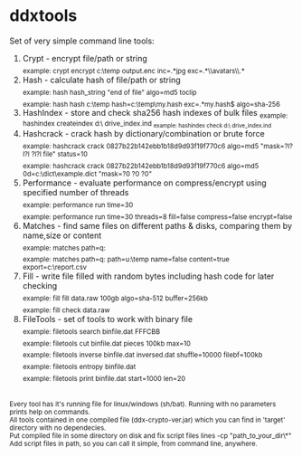 # ddxtools
Set of very simple command line tools:<br/>
1. Crypt - encrypt file/path or string<br/>
   <sub>example:  crypt encrypt c:\temp output.enc inc=.\*jpg exc=.\*\\\avatars\\\\.\*</sub><br/>
2. Hash - calculate hash of file/path or string<br/>
   <sub>example: hash hash_string "end of file" algo=md5 toclip</sub><br/>
   <sub>example: hash hash c:\temp hash=c:\temp\my.hash exc=.\*my.hash$ algo=sha-256</sub><br/>
3. HashIndex - store and check sha256 hash indexes of bulk files
   <sub>example: hashindex createindex d:\ drive_index.ind
   <sub>example: hashindex check d:\ drive_index.ind
5. Hashcrack - crack hash by dictionary/combination or brute force<br/>
   <sub>example: hashcrack crack 0827b22b142ebb1b18d9d93f19f770c6 algo=md5 "mask=?l?l?l ?l?l file" status=10</sub><br/>
   <sub>example: hashcrack crack 0827b22b142ebb1b18d9d93f19f770c6 algo=md5 0d=c:\dict\example.dict "mask=?0 ?0 ?0"</sub><br/>
6. Performance - evaluate performance on compress/encrypt using specified number of threads<br/>
   <sub>example: performance run time=30</sub><br/>
   <sub>example: performance run time=30 threads=8 fill=false compress=false encrypt=false</sub><br/>
7. Matches - find same files on different paths & disks, comparing them by name,size or content<br/>
   <sub>example: matches path=q:</sub><br/>
   <sub>example: matches path=q: path=u:\temp name=false content=true export=c:\report.csv</sub><br/>
8. Fill - write file filled with random bytes including hash code for later checking<br/>
   <sub>example: fill fill data.raw 100gb algo=sha-512 buffer=256kb</sub><br/>
   <sub>example: fill check data.raw</sub><br/>
9. FileTools - set of tools to work with binary file<br/>
   <sub>example: filetools search binfile.dat FFFCBB</sub><br/>
   <sub>example: filetools cut binfile.dat pieces 100kb max=10</sub><br/>
   <sub>example: filetools inverse binfile.dat inversed.dat shuffle=10000 filebf=100kb</sub><br/>
   <sub>example: filetools entropy binfile.dat</sub><br/>
   <sub>example: filetools print binfile.dat start=1000 len=20</sub><br/>
<br/>
<sub>
Every tool has it's running file for linux/windows (sh/bat). Running with no parameters prints help on commands.<br/>
All tools contained in one compiled file (ddx-crypto-ver.jar) which you can find in 'target' directory with no dependecies.<br/>
Put compiled file in some directory on disk and fix script files lines -cp "path_to_your_dir\*"<br/>
Add script files in path, so you can call it simple, from command line, anywhere.<br/>
</sub>
